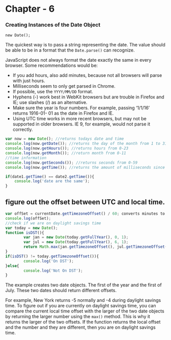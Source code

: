 # Chapter - 6

### Creating Instances of the Date Object

`new Date();`

The quickest way is to pass a string representing the date. The value should be able to be in a format that
the `Date.parse()` can recognize.

JavaScript does not always format the date exactly the same in every browser. Some recommendations would be:

- If you add hours, also add minutes, because not all browsers will parse with just hours.
- Milliseconds seem to only get parsed in Chrome.
- If possible, use the `YYYY/MM/DD` format.
- Hyphens (-) work best in WebKit browsers but are trouble in Firefox and IE; use slashes (/) as an alternative.
- Make sure the year is four numbers. For example, passing ‘1/1/16’ returns 1916-01- 01 as the date in Firefox and IE.
- Using UTC time works in more recent browsers, but may not be supported in older browsers. IE 9, for example, would not
  parse it correctly.

```js
var now = new Date(); //returns todays date and time
console.log(now.getDate()); //returns the day of the month from 1 to 31 console.log(now.getDay()); //returns the day of the week its zero based like an array 0 - 6; console.log(now.getFullYear()); //returns the current year
console.log(now.getHours()); //returns hours from 0-23
console.log(now.getMonth()); //return month from 0-11
//time information
console.log(now.getSeconds()); //returns seconds from 0-59
console.log(now.getTime()); //returns the amount of milliseconds since the first of January 1970

if(date1.getTime() == date2.getTime()){
    console.log('date are the same');
}
```

## figure out the offset between UTC and local time.

```js
var offSet = currentDate.getTimezoneOffset() / 60; converts minutes to hours
console.log(offSet);
//check if we are on daylight savings time
var today = new Date();
function isDST(){
        var jan = new Date(today.getFullYear(), 0, 1);
        var jul = new Date(today.getFullYear(), 6, 1);
        return Math.max(jan.getTimezoneOffset(), jul.getTimezoneOffset());
}
if(isDST() != today.getTimezoneOffset()){
        console.log('On DST');
}else{
        console.log('Not On DST');
}
```

The example creates two date objects. The first of the year and the first of July. These two dates should return
different offsets.

For example, New York returns -5 normally and -4 during daylight savings time. To figure out if you are currently on
daylight savings time, you can compare the current local time offset with the larger of the two date objects by
returning the larger number using the `max()` method. This is why it returns the larger of the two offsets. If the
function returns the local offset and the number and they are different, then you are on daylight savings time.
